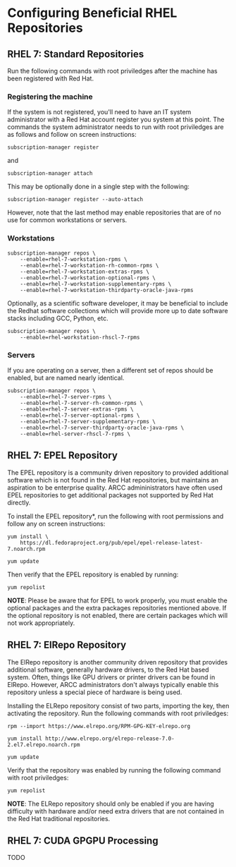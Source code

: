 # Configuring Beneficial RHEL Repositories

## RHEL 7: Standard Repositories
Run the following commands with root priviledges after the machine has 
been registered with Red Hat.

### Registering the machine
If the system is not registered, you'll need to have an IT system administrator
with a Red Hat account register you system at this point. The commands the 
system administrator needs to run with root priviledges are as follows and 
follow on screen instructions:

```
subscription-manager register
```

and

```
subscription-manager attach
```

This may be optionally done in a single step with the following:

```
subscription-manager register --auto-attach
```

However, note that the last method may enable repositories that are of no use
for common workstations or servers. 

### Workstations

```
subscription-manager repos \
    --enable=rhel-7-workstation-rpms \
    --enable=rhel-7-workstation-rh-common-rpms \
    --enable=rhel-7-workstation-extras-rpms \
    --enable=rhel-7-workstation-optional-rpms \
    --enable=rhel-7-workstation-supplementary-rpms \
    --enable=rhel-7-workstation-thirdparty-oracle-java-rpms
```

Optionally, as a scientific software developer, it may be beneficial to
include the Redhat software collections which will provide more up to date
software stacks including GCC, Python, etc.

```
subscription-manager repos \
    --enable=rhel-workstation-rhscl-7-rpms
```

### Servers
If you are operating on a server, then a different set of repos should be
enabled, but are named nearly identical.

```
subscription-manager repos \
    --enable=rhel-7-server-rpms \
    --enable=rhel-7-server-rh-common-rpms \
    --enable=rhel-7-server-extras-rpms \
    --enable=rhel-7-server-optional-rpms \
    --enable=rhel-7-server-supplementary-rpms \
    --enable=rhel-7-server-thirdparty-oracle-java-rpms \
    --enable=rhel-server-rhscl-7-rpms \
```

## RHEL 7: EPEL Repository
The EPEL repository is a community driven repository to provided additional
software which is not found in the Red Hat repositories, but maintains an
aspiration to be enterprise quality. ARCC admininistrators have often used
EPEL repositories to get additional packages not supported by Red Hat directly.

To install the EPEL repository*, run the following with root permissions and
follow any on screen instructions:

```
yum install \
    https://dl.fedoraproject.org/pub/epel/epel-release-latest-7.noarch.rpm

yum update
```

Then verify that the EPEL repository is enabled by running:

```
yum repolist
```

**NOTE**: Please be aware that for EPEL to work properly, you must enable the
optional packages and the extra packages repositories mentioned  above. If the 
optional repository is not enabled, there are certain packages which will not 
work appropriately.

## RHEL 7: ElRepo Repository
The ElRepo repository is another community driven repository that provides
additional software, generally hardware drivers, to the Red Hat based system.
Often, things like GPU drivers or printer drivers can be found in ElRepo.
However, ARCC administrators don't always typically enable this repository
unless a special piece of hardware is being used. 

Installing the ELRepo repository consist of two parts, importing the key, then
activating the repository. Run the following commands with root priviledges:

```
rpm --import https://www.elrepo.org/RPM-GPG-KEY-elrepo.org

yum install http://www.elrepo.org/elrepo-release-7.0-2.el7.elrepo.noarch.rpm

yum update
```

Verify that the repository was enabled by running the following command with
root priviledges:

```
yum repolist
```

**NOTE**: The ELRepo repository should only be enabled if you are having 
difficulty with hardware and/or need extra drivers that are not contained
in the Red Hat traditional repositories.


## RHEL 7: CUDA GPGPU Processing

TODO
